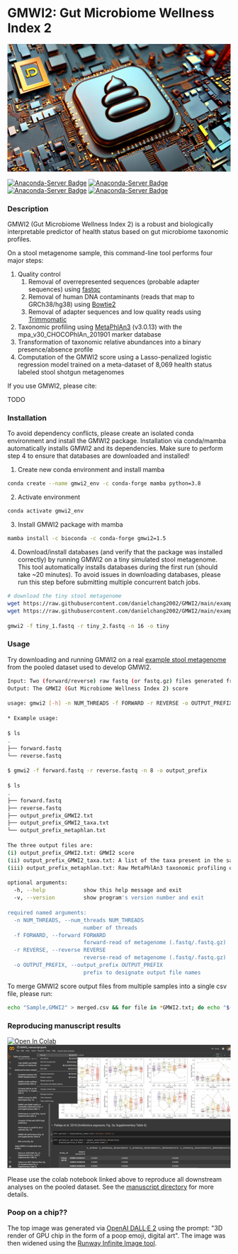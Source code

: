 # GMWI2: Gut Microbiome Wellness Index 2
![poop on a chip](./images/poop.png)

[![Anaconda-Server Badge](https://anaconda.org/bioconda/gmwi2/badges/version.svg)](https://anaconda.org/bioconda/gmwi2)
[![Anaconda-Server Badge](https://anaconda.org/bioconda/gmwi2/badges/platforms.svg)](https://anaconda.org/bioconda/gmwi2)
[![Anaconda-Server Badge](https://anaconda.org/bioconda/gmwi2/badges/license.svg)](https://anaconda.org/bioconda/gmwi2)
[![Anaconda-Server Badge](https://anaconda.org/bioconda/gmwi2/badges/downloads.svg)](https://anaconda.org/bioconda/gmwi2)

### Description

GMWI2 (Gut Microbiome Wellness Index 2) is a robust and biologically interpretable predictor of health status based on gut microbiome taxonomic profiles.

On a stool metagenome sample, this command-line tool performs four major steps:
1. Quality control
   1. Removal of overrepresented sequences (probable adapter sequences) using [fastqc](https://github.com/s-andrews/FastQC)
   2. Removal of human DNA contaminants (reads that map to GRCh38/hg38) using [Bowtie2](https://github.com/BenLangmead/bowtie2)
   3. Removal of adapter sequences and low quality reads using [Trimmomatic](https://github.com/timflutre/trimmomatic)
2. Taxonomic profiling using [MetaPhlAn3](https://github.com/biobakery/MetaPhlAn) (v3.0.13) with the mpa_v30_CHOCOPhlAn_201901 marker database
3. Transformation of taxonomic relative abundances into a binary presence/absence profile
4. Computation of the GMWI2 score using a Lasso-penalized logistic regression model trained on a meta-dataset of 8,069 health status labeled stool shotgun metagenomes

If you use GMWI2, please cite:

TODO

### Installation

To avoid dependency conflicts, please create an isolated conda environment and install the GMWI2 package. Installation via conda/mamba automatically installs GMWI2 and 
its dependencies.
Make sure to perform step 4 to ensure that databases are downloaded and installed!

1. Create new conda environment and install mamba
```bash
conda create --name gmwi2_env -c conda-forge mamba python=3.8
```

2. Activate environment
```bash
conda activate gmwi2_env
```

3. Install GMWI2 package with mamba
```bash
mamba install -c bioconda -c conda-forge gmwi2=1.5
```

4. Download/install databases (and verify that the package was installed correctly) by running GMWI2 on a tiny simulated stool metagenome. This tool automatically installs databases during the first run (should take ~20 minutes). To avoid issues in downloading databases, please run this step before submitting multiple concurrent batch jobs.
```bash
# download the tiny stool metagenome
wget https://raw.githubusercontent.com/danielchang2002/GMWI2/main/example/tiny/tiny_1.fastq
wget https://raw.githubusercontent.com/danielchang2002/GMWI2/main/example/tiny/tiny_2.fastq

gmwi2 -f tiny_1.fastq -r tiny_2.fastq -n 16 -o tiny
```

### Usage

Try downloading and running GMWI2 on a real [example stool metagenome](./example) from the pooled dataset used to develop GMWI2.

```bash
Input: Two (forward/reverse) raw fastq (or fastq.gz) files generated from paired-end stool metagenome reads
Output: The GMWI2 (Gut Microbiome Wellness Index 2) score

usage: gmwi2 [-h] -n NUM_THREADS -f FORWARD -r REVERSE -o OUTPUT_PREFIX [-v]

* Example usage:

$ ls
.
├── forward.fastq
└── reverse.fastq

$ gmwi2 -f forward.fastq -r reverse.fastq -n 8 -o output_prefix

$ ls
.
├── forward.fastq
├── reverse.fastq
├── output_prefix_GMWI2.txt
├── output_prefix_GMWI2_taxa.txt
└── output_prefix_metaphlan.txt

The three output files are: 
(i) output_prefix_GMWI2.txt: GMWI2 score
(ii) output_prefix_GMWI2_taxa.txt: A list of the taxa present in the sample used to compute GMWI2
(iii) output_prefix_metaphlan.txt: Raw MetaPhlAn3 taxonomic profiling output

optional arguments:
  -h, --help            show this help message and exit
  -v, --version         show program's version number and exit

required named arguments:
  -n NUM_THREADS, --num_threads NUM_THREADS
                        number of threads
  -f FORWARD, --forward FORWARD
                        forward-read of metagenome (.fastq/.fastq.gz)
  -r REVERSE, --reverse REVERSE
                        reverse-read of metagenome (.fastq/.fastq.gz)
  -o OUTPUT_PREFIX, --output_prefix OUTPUT_PREFIX
                        prefix to designate output file names
```

To merge GMWI2 score output files from multiple samples into a single csv file, please run:

```bash
echo "Sample,GMWI2" > merged.csv && for file in *GMWI2.txt; do echo "$(basename "$file" | awk -F "_GMWI2.txt" '{print $1}'),$(cat "$file")" >> merged.csv; done
```

### Reproducing manuscript results

[![Open In Colab](https://colab.research.google.com/assets/colab-badge.svg)](https://colab.research.google.com/github/danielchang2002/GMWI2/blob/main/manuscript/GMWI2_manuscript.ipynb)
![colab](./images/colab_screenshot.png)

Please use the colab notebook linked above to reproduce all downstream analyses on the pooled dataset. 
See the [manuscript directory](./manuscript) for more details.

### Poop on a chip??

The top image was generated via [OpenAI DALL·E 2](https://openai.com/dall-e-2) using the prompt: "3D render of GPU chip in the form of a poop emoji, digital art".
The image was then widened using the [Runway Infinite Image tool](https://runwayml.com/ai-magic-tools/infinite-image/).
